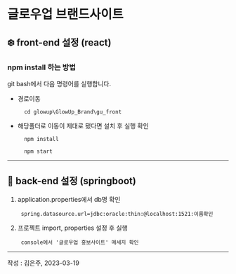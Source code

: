 # 글로우업 브랜드사이트

## :snowflake: front-end 설정 (react)

### npm install 하는 방법

git bash에서 다음 명령어를 실행합니다.

+ 경로이동

        cd glowup\GlowUp_Brand\gu_front

+ 해당폴더로 이동이 제대로 됐다면 설치 후 실행 확인

        npm install
      
        npm start
  
---

## :leaves: back-end 설정 (springboot)

1. application.properties에서 db명 확인

        spring.datasource.url=jdbc:oracle:thin:@localhost:1521:이름확인
      
2. 프로젝트 import, properties 설정 후 실행

        console에서 '글로우업 홍보사이트' 메세지 확인


---
 작성 : 김은주, 2023-03-19
